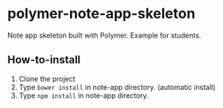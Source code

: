 # polymer-note-app-skeleton
Note app skeleton built with Polymer. Example for students.

## How-to-install
 1. Clone the project
 2. Type `bower install` in note-app directory. (automatic install)
 3. Type `npm install` in note-app directory.
